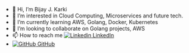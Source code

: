 - 👋 Hi, I’m Bijay J. Karki
- 👀 I’m interested in Cloud Computing, Microservices and future tech.
- 🌱 I’m currently learning AWS, Golang, Docker, Kubernetes
- 💞️ I’m looking to collaborate on Golang projects, AWS 
- 📫 How to reach me  [![Linkedin](https://i.stack.imgur.com/gVE0j.png) LinkedIn](https://www.linkedin.com/in/bijay-karki/) 
- [![GitHub](https://i.stack.imgur.com/tskMh.png) GitHub](https://github.com/yamku/yamku)


<!---
yamku/yamku is a ✨ special ✨ repository because its `README.md` (this file) appears on your GitHub profile.
You can click the Preview link to take a look at your changes.
--->
